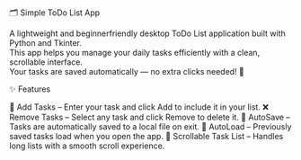  🗂️ Simple ToDo List App

A lightweight and beginnerfriendly desktop ToDo List application built with Python and Tkinter.  
This app helps you manage your daily tasks efficiently with a clean, scrollable interface.  
Your tasks are saved automatically — no extra clicks needed! 💾

 ✨ Features

 📝 Add Tasks – Enter your task and click Add to include it in your list.
 ❌ Remove Tasks – Select any task and click Remove to delete it.
 💾 AutoSave – Tasks are automatically saved to a local file on exit.
 🔁 AutoLoad – Previously saved tasks load when you open the app.
 📜 Scrollable Task List – Handles long lists with a smooth scroll experience.
